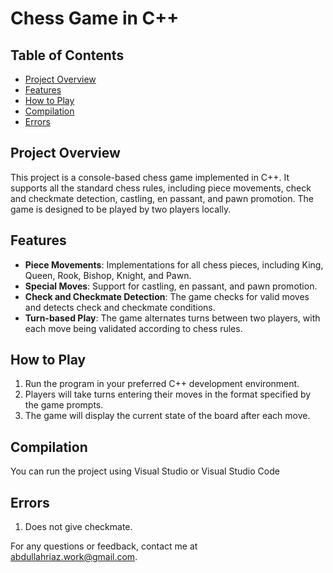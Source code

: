 # Chess Game in C++

## Table of Contents

- [Project Overview](#project-overview)
- [Features](#features)
- [How to Play](#how-to-play)
- [Compilation](#compilation)
- [Errors](#errors)

## Project Overview
This project is a console-based chess game implemented in C++. It supports all the standard chess rules, including piece movements, check and checkmate detection, castling, en passant, and pawn promotion. The game is designed to be played by two players locally.

## Features
- **Piece Movements**: Implementations for all chess pieces, including King, Queen, Rook, Bishop, Knight, and Pawn.
- **Special Moves**: Support for castling, en passant, and pawn promotion.
- **Check and Checkmate Detection**: The game checks for valid moves and detects check and checkmate conditions.
- **Turn-based Play**: The game alternates turns between two players, with each move being validated according to chess rules.

## How to Play
1. Run the program in your preferred C++ development environment.
2. Players will take turns entering their moves in the format specified by the game prompts.
3. The game will display the current state of the board after each move.

## Compilation
You can run the project using Visual Studio or Visual Studio Code

## Errors
1. Does not give checkmate.
   

For any questions or feedback, contact me at [abdullahriaz.work@gmail.com]([abdullahriaz.work@gmail.com).
